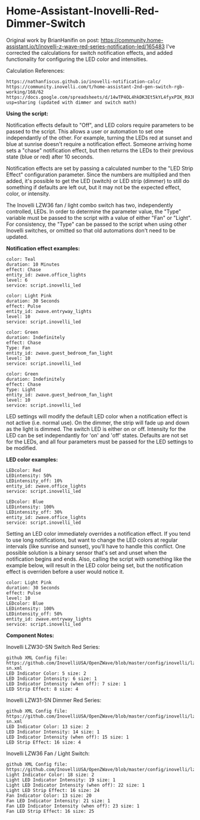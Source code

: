 # Home-Assistant-Inovelli-Red-Dimmer-Switch

Original work by BrianHanifin on post: https://community.home-assistant.io/t/inovelli-z-wave-red-series-notification-led/165483
  I've corrected the calculations for switch notification effects, and added functionality for configuring the LED color and intensities.

Calculation References:

	https://nathanfiscus.github.io/inovelli-notification-calc/
	https://community.inovelli.com/t/home-assistant-2nd-gen-switch-rgb-working/168/62
	https://docs.google.com/spreadsheets/d/14wTP4OL4hkDK3Et5kYL4fyxPIK_R9JR3cgFxSa6dhyw/edit?usp=sharing (updated with dimmer and switch math)

**Using the script:**

  Notification effects default to "Off", and LED colors require parameters to be passed to the script.  This allows a user or automation to set one independantly 
  of the other.  For example, turning the LEDs red at sunset and blue at sunrise doesn't require a notification effect.  Someone arriving home sets a "chase" 
  notification effect, but then returns the LEDs to their previous state (blue or red) after 10 seconds.
  
  Notification effects are set by passing a calculated number to the "LED Strip Effect" configuration parameter.  Since the numbers are multiplied and then added, 
  it's possible to get the LED (switch) or LED strip (dimmer) to still do something if defaults are left out, but it may not be the expected effect, color, or 
  intensity.  
  
  The Inovelli LZW36 fan / light combo switch has two, independently controlled, LEDs.  In order to determine the parameter value, the "Type" variable must be
  passed to the script with a value of either "Fan" or "Light".  For consistency, the "Type" can be passed to the script when using other Inovelli switches, or
  omitted so that old automations don't need to be updated.
    
  **Notification effect examples:**

    color: Teal
    duration: 10 Minutes
    effect: Chase
    entity_id: zwave.office_lights
    level: 6
    service: script.inovelli_led

    color: Light Pink
    duration: 30 Seconds
    effect: Pulse
    entity_id: zwave.entryway_lights
    level: 10
    service: script.inovelli_led
    
    color: Green
    duration: Indefinitely
    effect: Chase
    Type: Fan
    entity_id: zwave.guest_bedroom_fan_light
    level: 10
    service: script.inovelli_led
    
    color: Green
    duration: Indefinitely
    effect: Chase
    Type: Light
    entity_id: zwave.guest_bedroom_fan_light
    level: 10
    service: script.inovelli_led


  LED settings will modify the default LED color when a notification effect is not active (i.e. normal use).  On the dimmer, the strip will fade up and down as 
  the light is dimmed.  The switch LED is either on or off.  Intensity for the LED can be set independantly for 'on' and 'off' states.  Defaults are not set for 
  the LEDs, and all four parameters must be passed for the LED settings to be modified.
  
  **LED color examples:**

    LEDcolor: Red
    LEDintensity: 50%
    LEDintensity_off: 10%
    entity_id: zwave.office_lights
    service: script.inovelli_led

    LEDcolor: Blue
    LEDintensity: 100%
    LEDintensity_off: 30%
    entity_id: zwave.office_lights
    service: script.inovelli_led
    
  Setting an LED color immediately overrides a notification effect.  If you tend to use long notifications, but want to change the LED colors at regular intervals
  (like sunrise and sunset), you'll have to handle this conflict.  One possible solution is a binary sensor that's set and unset when the notification begins and 
  ends.  Also, calling the script with something like the example below, will result in the LED color being set, but the notification effect is overriden before 
  a user would notice it.
  
    color: Light Pink
    duration: 30 Seconds
    effect: Pulse
    level: 10
    LEDcolor: Blue
    LEDintensity: 100%
    LEDintensity_off: 50%
    entity_id: zwave.entryway_lights
    service: script.inovelli_led
    
**Component Notes:**

Inovelli LZW30-SN Switch Red Series:

	github XML Config file: https://github.com/InovelliUSA/OpenZWave/blob/master/config/inovelli/lzw30-sn.xml
	LED Indicator Color: 5 size: 2
	LED Indicator Intensity: 6 size: 1
	LED Indicator Intensity (when off): 7 size: 1
	LED Strip Effect: 8 size: 4

Inovelli LZW31-SN Dimmer Red Series:

	github XML Config file: https://github.com/InovelliUSA/OpenZWave/blob/master/config/inovelli/lzw31-sn.xml
	LED Indicator Color: 13 size: 2
	LED Indicator Intensity: 14 size: 1
	LED Indicator Intensity (when off): 15 size: 1
	LED Strip Effect: 16 size: 4

Inovelli LZW36 Fan / Light Switch:

	github XML Config file: https://github.com/InovelliUSA/OpenZWave/blob/master/config/inovelli/lzw36.xml
	Light Indicator Color: 18 size: 2
	Light LED Indicator Intensity: 19 size: 1
	Light LED Indicator Intensity (when off): 22 size: 1
	Light LED Strip Effect: 16 size: 24
	Fan Indicator Color: 13 size: 20
	Fan LED Indicator Intensity: 21 size: 1
	Fan LED Indicator Intensity (when off): 23 size: 1
	Fan LED Strip Effect: 16 size: 25

		
